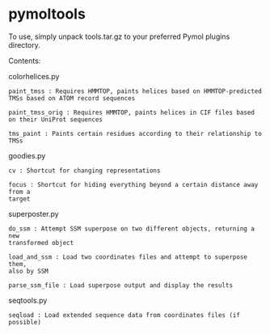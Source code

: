 # pymoltools

To use, simply unpack tools.tar.gz to your preferred Pymol plugins directory.

Contents:

colorhelices.py

    paint_tmss : Requires HMMTOP, paints helices based on HMMTOP-predicted TMSs based on ATOM record sequences

    paint_tmss_orig : Requires HMMTOP, paints helices in CIF files based on their UniProt sequences

    tms_paint : Paints certain residues according to their relationship to TMSs

goodies.py

    cv : Shortcut for changing representations

    focus : Shortcut for hiding everything beyond a certain distance away from a
    target

superposter.py

    do_ssm : Attempt SSM superpose on two different objects, returning a new
    transformed object

    load_and_ssm : Load two coordinates files and attempt to superpose them,
    also by SSM

    parse_ssm_file : Load superpose output and display the results

seqtools.py

    seqload : Load extended sequence data from coordinates files (if possible)
